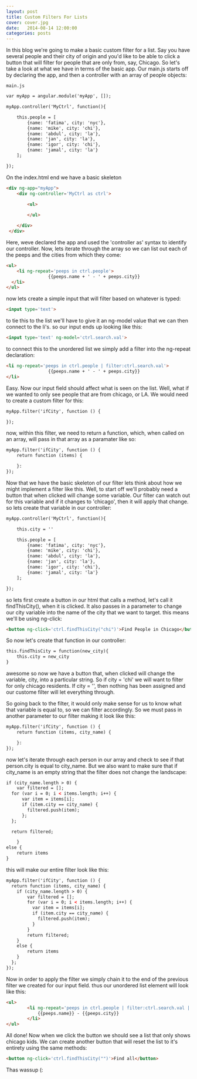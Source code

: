 ```yaml
---
layout: post
title: Custom Filters For Lists
cover: cover.jpg
date:   2014-08-14 12:00:00
categories: posts
---
```



In this blog we're going to make a basic custom filter for a list. Say you have several people and their city of origin and you'd like to be able to click a button that will filter for people that are only from, say, Chicago. 
So let's take a look at what we have in terms of the basic app. Our main.js starts off by declaring the app, and then a controller with an array of people objects:

	main.js

```html
var myApp = angular.module('myApp', []);

myApp.controller('MyCtrl', function(){

	this.people = [
		{name: 'fatima', city: 'nyc'},
		{name: 'mike', city: 'chi'},
		{name: 'abdul', city: 'la'},
		{name: 'jan', city: 'la'},
		{name: 'igor', city: 'chi'},
		{name: 'jamal', city: 'la'}
	];

});
```


On the index.html end we have a basic skeleton

```html
<div ng-app="myApp">
 	<div ng-controller='MyCtrl as ctrl'>

 		<ul>
 			
 		</ul>

 	</div>
 </div>
```



Here, weve declared the app and used the 'controller as' syntax to identify our controller. Now, lets iterate through the array so we can list out each of the peeps and the cities from which they come:

```html
<ul>
	<li ng-repeat='peeps in ctrl.people'>
   				{{peeps.name + ' - ' + peeps.city}}
  </li>
</ul>
```



now lets create a simple input that will filter based on whatever is typed:

```html
<input type='text'>
```


to tie this to the list we'll have to give it an ng-model value that we can then connect to the li's. so our input ends up looking like this:


```html
<input type='text' ng-model='ctrl.search.val'>
```


to connect this to the unordered list we simply add a filter into the ng-repeat declaration:

```html
<li ng-repeat='peeps in ctrl.people | filter:ctrl.search.val'>
   				{{peeps.name + ' - ' + peeps.city}}
</li>
```


Easy. Now our input field should affect what is seen on the list. Well, what if we wanted to only see people that are from chicago, or LA. We would need to create a custom filter for this:


```html
myApp.filter('ifCity', function () {

});
```



now, within this filter, we need to return a function, which, when called on an array, will pass in that array as a paramater like so:


```html
myApp.filter('ifCity', function () {
	return function (items) {

	}:
});
```


Now that we have the basic skeleton of our filter lets think about how we might implement a filter like this. Well, to start off we'll probably need a button that when clicked will change some variable. Our filter can watch out for this variable and if it changes to 'chicago', then it will apply that change. so lets create that variable in our controller:


```html
myApp.controller('MyCtrl', function(){

	this.city = ''

	this.people = [
		{name: 'fatima', city: 'nyc'},
		{name: 'mike', city: 'chi'},
		{name: 'abdul', city: 'la'},
		{name: 'jan', city: 'la'},
		{name: 'igor', city: 'chi'},
		{name: 'jamal', city: 'la'}
	];

});
```


	

so lets first create a button in our html that calls a method, let's call it findThisCity(), when it is clicked. It also passes in a parameter to change our city variable into the name of the city that we want to target. this means we'll be using ng-click:


```html
<button ng-click='ctrl.findThisCity("chi")'>Find People in Chicago</button>
```



So now let's create that function in our controller: 


```html
this.findThisCity = function(new_city){
	this.city = new_city
}
```


awesome so now we have a button that, when clicked will change the variable, city, into a particular string. So if city = 'chi' we will want to filter for only chicago residents. If city = '', then nothing has been assigned and our custome filter will let everything through.

So going back to the filter, it would only make sense for us to know what that variable is equal to, so we can filter accordingly. So we must pass in another parameter to our filter making it look like this:


```html
myApp.filter('ifCity', function () {
	return function (items, city_name) {

	}:
});
```




now let's iterate through each person in our array and check to see if that person.city is equal to city_name. But we also want to make sure that if city_name is an empty string that the filter does not change the landscape:


```html
if (city_name.length > 0) {
	var filtered = [];
  for (var i = 0; i < items.length; i++) {
      var item = items[i];
      if (item.city == city_name) {
        filtered.push(item);
      };
  };

  return filtered;

	}
else {
	return items
}
```


this will make our entire filter look like this:



```html
myApp.filter('ifCity', function () {
  return function (items, city_name) {
  	if (city_name.length > 0) {
  		var filtered = [];
	    for (var i = 0; i < items.length; i++) {
	      var item = items[i];
	      if (item.city == city_name) {
	        filtered.push(item);
	      }
	    }
	    return filtered;
  	}
  	else {
  		return items
  	}
  };
});
```


Now in order to apply the filter we simply chain it to the end of the previous filter we created for our input field. thus our unordered list element will look like this:


```html
<ul>
		<li ng-repeat='peeps in ctrl.people | filter:ctrl.search.val | ifCity:ctrl.city'>
			{{peeps.name}} - {{peeps.city}}
		</li>
</ul>
```


All done! Now when we click the button we should see a list that only shows chicago kids. We can create another button that will reset the list to it's entirety using the same methods:


```html
<button ng-click='ctrl.findThisCity("")'>Find all</button>
```


Thas wassup (:
